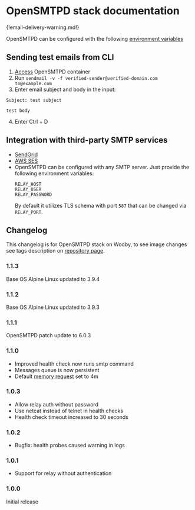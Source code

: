 # OpenSMTPD stack documentation

{!email-delivery-warning.md!}

OpenSMTPD can be configured with the following [environment variables](https://github.com/wodby/opensmtpd#environment-variables)

## Sending test emails from CLI

1. [Access](../../infrastructure/containers.md#accessing-containers) OpenSMTPD container
2. Run `sendmail -v -f verified-sender@verified-domain.com to@example.com`
3. Enter email subject and body in the input:
  ```
  Subject: test subject

  test body
  ```
4. Enter Ctrl + D

## Integration with third-party SMTP services

* [SendGrid](../../integrations/sendgrid.md)
* [AWS SES](../../integrations/aws.md)
* OpenSMTPD can be configured with any SMTP server. Just provide the following environment variables:
    ```
    RELAY_HOST
    RELAY_USER
    RELAY_PASSWORD
    ```
    By default it utilizes TLS schema with port `587` that can be changed via `RELAY_PORT`.

## Changelog

This changelog is for OpenSMTPD stack on Wodby, to see image changes see tags description on [repository page](https://github.com/wodby/opensmtpd/releases).

### 1.1.3

Base OS Alpine Linux updated to 3.9.4

### 1.1.2

Base OS Alpine Linux updated to 3.9.3

### 1.1.1

OpenSMTPD patch update to 6.0.3

### 1.1.0

* Improved health check now runs smtp command
* Messages queue is now persistent
* Default [memory request](../config.md#resources) set to 4m

### 1.0.3

* Allow relay auth without password
* Use netcat instead of telnet in health checks
* Health check timeout increased to 30 seconds

### 1.0.2

* Bugfix: health probes caused warning in logs

### 1.0.1

* Support for relay without authentication

### 1.0.0

Initial release
